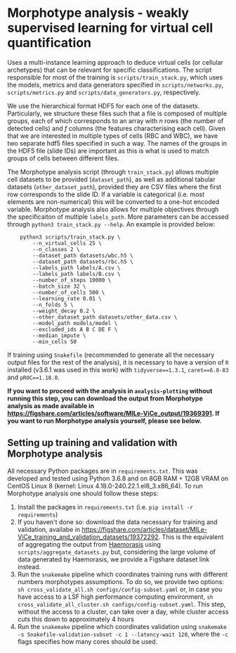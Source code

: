# Morphotype analysis - weakly supervised learning for virtual cell quantification

Uses a multi-instance learning approach to deduce virtual cells (or cellular archetypes) that can be relevant for specific classifications. The script responsible for most of the training is `scripts/train_stack.py`, which uses the models, metrics and data generators specified in `scripts/networks.py`, `scripts/metrics.py` and `scripts/data_generators.py`, respectively. 

We use the hierarchical format HDF5 for each one of the datasets. Particularly, we structure these files such that a file is composed of multiple groups, each of which corresponds to an array with $n$ rows (the number of detected cells) and $f$ columns (the features characterising each cell). Given that we are interested in multiple types of cells (RBC and WBC), we have two separate hdf5 files specified in such a way. The names of the groups in the HDF5 file (slide IDs) are important as this is what is used to match groups of cells between different files.

The Morphotype analysis script (through `train_stack.py`) allows multiple cell datasets to be provided (`dataset_path`), as well as additional tabular datasets (`other_dataset_path`), provided they are CSV files where the first row corresponds to the slide ID. If a variable is categorical (i.e. most elements are non-numerical) this will be converted to a one-hot encoded variable. Morphotype analysis also allows for multiple objectives through the specificaiton of multiple `labels_path`. More parameters can be accessed through `python3 train_stack.py --help`. An example is provided below:

```
    python3 scripts/train_stack.py \
        --n_virtual_cells 25 \
        --n_classes 2 \
        --dataset_path datasets/wbc.h5 \
        --dataset_path datasets/rbc.h5 \
        --labels_path labels/A.csv \
        --labels_path labels/B.csv \
        --number_of_steps 10000 \
        --batch_size 32 \
        --number_of_cells 500 \
        --learning_rate 0.01 \
        --n_folds 5 \
        --weight_decay 0.2 \
        --other_dataset_path datasets/other_data.csv \
        --model_path models/model \
        --excluded_ids A B C DE F \
        --median_impute \
        --min_cells 50 
```

If training using `Snakefile` (recommended to generate all the necessary output files for the rest of the analysis), it is necessary to have a version of `R` installed (v3.6.1 was used in this work) with `tidyverse==1.3.1`, `caret==6.0-83` and `pROC==1.18.0`. 

**If you want to proceed with the analysis in `analysis-plotting` without running this step, you can download the output from Morphotype analysis as made available in https://figshare.com/articles/software/MILe-ViCe_output/19369391. If you want to run Morphotype analysis yourself, please see below.**

## Setting up training and validation with Morphotype analysis

All necessary Python packages are in `requirements.txt`. This was developed and tested using Python 3.6.8 and on 8GB RAM + 12GB VRAM on CentOS Linux 8 (kernel: Linux 4.18.0-240.22.1.el8_3.x86_64). To run Morphotype analysis one should follow these steps:

1. Install the packages in `requirements.txt` (i.e. `pip install -r requirements`)
2. If you haven't done so: download the data necessary for training and validation, availabe in https://figshare.com/articles/dataset/MILe-ViCe_training_and_validation_datasets/19372292. This is the equivalent of aggregating the output from [Haemorasis](https://github.com/josegcpa/haemorasis) using `scripts/aggregate_datasets.py` but, considering the large volume of data generated by Haemorasis, we provide a Figshare dataset link instead.
3. Run the `snakemake` pipeline which coordinates training runs with different numbers morphotypes assumptions. To do so, we provide two options: `sh cross_validate_all.sh configs/config-subset.yaml` or, in case you have access to a LSF high performance computing environment, `sh cross_validate_all_cluster.sh configs/config-subset.yaml`. This step, without the access to a cluster, can take over a day, while cluster access cuts this down to approximately 4 hours
4. Run the `snakemake` pipeline which coordinates validation using `snakemake -s Snakefile-validation-subset -c 1 --latency-wait 120`, where the `-c` flags specifies how many cores should be used. 
